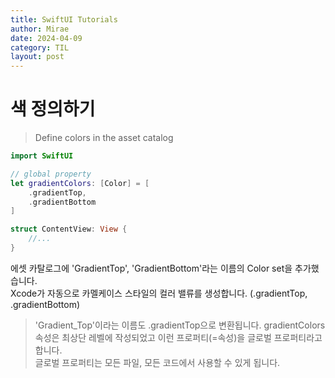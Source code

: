 ```yaml
---
title: SwiftUI Tutorials
author: Mirae
date: 2024-04-09
category: TIL
layout: post
--- 
```

  
# 색 정의하기
> Define colors in the asset catalog

```swift
import SwiftUI

// global property
let gradientColors: [Color] = [
    .gradientTop,
    .gradientBottom
]

struct ContentView: View {
    //...
}
```
에셋 카탈로그에 'GradientTop', 'GradientBottom'라는 이름의 Color set을 추가했습니다.  
Xcode가 자동으로 카멜케이스 스타일의 컬러 밸류를 생성합니다. (.gradientTop, .gradientBottom)  
> 'Gradient_Top'이라는 이름도 .gradientTop으로 변환됩니다.
gradientColors 속성은 최상단 레벨에 작성되었고 이런 프로퍼티(=속성)을 글로벌 프로퍼티라고 합니다.  
글로벌 프로퍼티는 모든 파일, 모든 코드에서 사용할 수 있게 됩니다. 
